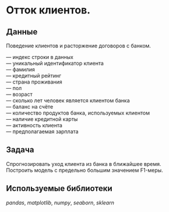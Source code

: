 # Отток клиентов.


## Данные

Поведение клиентов и расторжение договоров с банком.   

— индекс строки в данных  
— уникальный идентификатор клиента  
— фамилия  
— кредитный рейтинг  
— страна проживания  
— пол  
— возраст  
— сколько лет человек является клиентом банка  
— баланс на счёте  
— количество продуктов банка, используемых клиентом  
— наличие кредитной карты  
— активность клиента  
— предполагаемая зарплата  

## Задача

Спрогнозировать уход клиента из банка в ближайшее время.  
Построить модель с предельно большим значением F1-меры.     

## Используемые библиотеки
 *pandas*, *matplotlib*, *numpy*, *seaborn*, *sklearn*  
